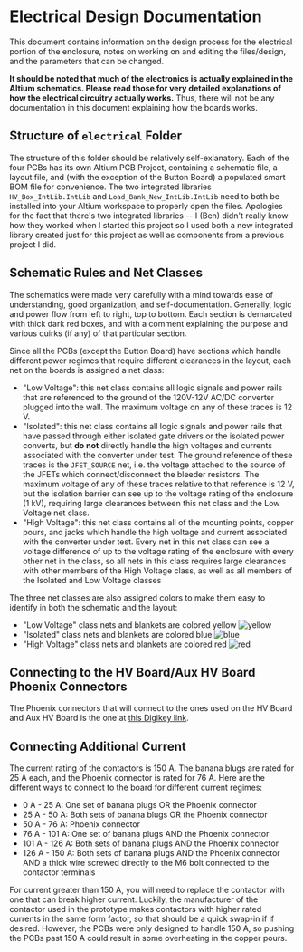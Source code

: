 # Electrical Design Documentation

This document contains information on the design process for the electrical portion of the enclosure, notes on working on and editing the files/design, and the parameters that can be changed.

**It should be noted that much of the electronics is actually explained in the Altium schematics. Please read those for very detailed explanations of how the electrical circuitry actually works.** Thus, there will not be any documentation in this document explaining how the boards works.

## Structure of `electrical` Folder

The structure of this folder should be relatively self-exlanatory. Each of the four PCBs has its own Altium PCB Project, containing a schematic file, a layout file, and (with the exception of the Button Board) a populated smart BOM file for convenience. The two integrated libraries `HV_Box_IntLib.IntLib` and `Load_Bank_New_IntLib.IntLib` need to both be installed into your Altium workspace to properly open the files. Apologies for the fact that there's two integrated libraries -- I (Ben) didn't really know how they worked when I started this project so I used both a new integrated library created just for this project as well as components from a previous project I did.

## Schematic Rules and Net Classes

The schematics were made very carefully with a mind towards ease of understanding, good organization, and self-documentation. Generally, logic and power flow from left to right, top to bottom. Each section is demarcated with thick dark red boxes, and with a comment explaining the purpose and various quirks (if any) of that particular section.

Since all the PCBs (except the Button Board) have sections which handle different power regimes that require different clearances in the layout, each net on the boards is assigned a net class:

- "Low Voltage": this net class contains all logic signals and power rails that are referenced to the ground of the 120V-12V AC/DC converter plugged into the wall. The maximum voltage on any of these traces is 12 V.
- "Isolated": this net class contains all logic signals and power rails that have passed through either isolated gate drivers or the isolated power converts, but **do not** directly handle the high voltages and currents associated with the converter under test. The ground reference of these traces is the `JFET_SOURCE` net, i.e. the voltage attached to the source of the JFETs which connect/disconnect the bleeder resistors. The maximum voltage of any of these traces relative to that reference is 12 V, but the isolation barrier can see up to the voltage rating of the enclosure (1 kV), requiring large clearances between this net class and the Low Voltage net class.
- "High Voltage": this net class contains all of the mounting points, copper pours, and jacks which handle the high voltage and current associated with the converter under test. Every net in this net class can see a voltage difference of up to the voltage rating of the enclosure with every other net in the class, so all nets in this class requires large clearances with other members of the High Voltage class, as well as all members of the Isolated and Low Voltage classes

The three net classes are also assigned colors to make them easy to identify in both the schematic and the layout:

- "Low Voltage" class nets and blankets are colored yellow ![yellow](https://placehold.co/15x15/fffe01/fffe01.png)
- "Isolated" class nets and blankets are colored blue ![blue](https://placehold.co/15x15/6e6eff/6e6eff.png)
- "High Voltage" class nets and blankets are colored red ![red](https://placehold.co/15x15/ff6f6f/ff6f6f.png)

## Connecting to the HV Board/Aux HV Board Phoenix Connectors

The Phoenix connectors that will connect to the ones used on the HV Board and Aux HV Board is the one at [this Digikey link](https://www.digikey.com/en/products/detail/phoenix-contact/1969373/2526720).

## Connecting Additional Current

The current rating of the contactors is 150 A. The banana blugs are rated for 25 A each, and the Phoenix connector is rated for 76 A. Here are the different ways to connect to the board for different current regimes:

- 0 A - 25 A: One set of banana plugs OR the Phoenix connector
- 25 A - 50 A: Both sets of banana blugs OR the Phoenix connector
- 50 A - 76 A: Phoenix connector
- 76 A - 101 A: One set of banana plugs AND the Phoenix connector
- 101 A - 126 A: Both sets of banana plugs AND the Phoenix connector
- 126 A - 150 A: Both sets of banana plugs AND the Phoenix connector AND a thick wire screwed directly to the M6 bolt connected to the contactor terminals

For current greater than 150 A, you will need to replace the contactor with one that can break higher current. Luckily, the manufacturer of the contactor used in the prototype makes contactors with higher rated currents in the same form factor, so that should be a quick swap-in if if desired. However, the PCBs were only designed to handle 150 A, so pushing the PCBs past 150 A could result in some overheating in the copper pours.
